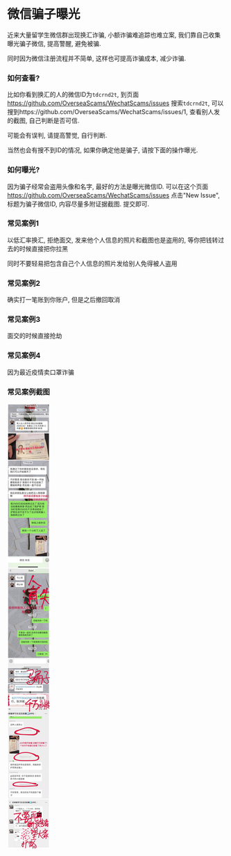 # 微信骗子曝光

近来大量留学生微信群出现换汇诈骗, 小额诈骗难追踪也难立案, 我们靠自己收集曝光骗子微信, 提高警醒, 避免被骗. 

同时因为微信注册流程并不简单, 这样也可提高诈骗成本, 减少诈骗.

### 如何查看?
比如你看到换汇的人的微信ID为`tdcrnd2t`, 到页面 https://github.com/OverseaScams/WechatScams/issues 搜索`tdcrnd2t`, 可以搜到https://github.com/OverseaScams/WechatScams/issues/1, 查看别人发的截图, 自己判断是否可信.

可能会有误判, 请提高警觉, 自行判断.

当然也会有搜不到ID的情况, 如果你确定他是骗子, 请按下面的操作曝光.

### 如何曝光?
因为骗子经常会盗用头像和名字, 最好的方法是曝光微信ID. 可以在这个页面 https://github.com/OverseaScams/WechatScams/issues 点击"New Issue", 标题为骗子微信ID, 内容尽量多附证据截图. 提交即可. 


### 常见案例1

以低汇率换汇, 拒绝面交, 发来他个人信息的照片和截图也是盗用的, 等你把钱转过去的时候直接把你拉黑

同时不要轻易把包含自己个人信息的照片发给别人免得被人盗用

### 常见案例2

确实打一笔账到你账户, 但是之后撤回取消

### 常见案例3

面交的时候直接抢劫

### 常见案例4
因为最近疫情卖口罩诈骗

### 常见案例截图
![case](https://github.com/OverseaScams/WechatScams/blob/master/case.jpg)

